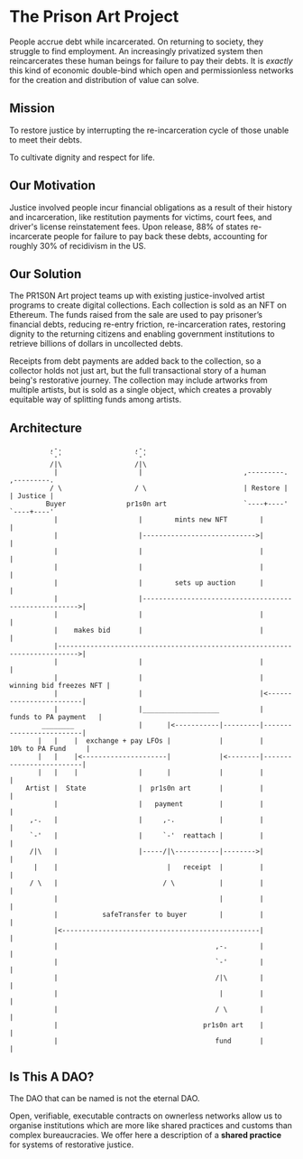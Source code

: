 # The Prison Art Project

People accrue debt while incarcerated. On returning to society, they struggle to find employment. An increasingly privatized system then reincarcerates these human beings for failure to pay their debts. It is _exactly_ this kind of economic double-bind which open and permissionless networks for the creation and distribution of value can solve.

## Mission

To restore justice by interrupting the re-incarceration cycle of those unable to meet their debts.

To cultivate dignity and respect for life.

## Our Motivation

Justice involved people incur financial obligations as a result of their history and incarceration, like restitution payments for victims, court fees, and driver's license reinstatement fees. Upon release, 88% of states re-incarcerate people for failure to pay back these debts, accounting for roughly 30% of recidivism in the US.

## Our Solution

The PR1S0N Art project teams up with existing justice-involved artist programs to create digital collections. Each collection is sold as an NFT on Ethereum. The funds raised from the sale are used to pay prisoner’s financial debts, reducing re-entry friction, re-incarceration rates, restoring dignity to the returning citizens and enabling government institutions to retrieve billions of dollars in uncollected debts.

Receipts from debt payments are added back to the collection, so a collector holds not just art, but the full transactional story of a human being's restorative journey. The collection may include artworks from multiple artists, but is sold as a single object, which creates a provably equitable way of splitting funds among artists.


## Architecture

```
          ,-.                  ,-.
          `-'                  `-'
          /|\                  /|\
           |                    |                         ,---------.              ,---------.
          / \                  / \                        | Restore |              | Justice |
         Buyer               pr1s0n art                   `----+----'              `----+----'
           |                    |        mints new NFT        |                         |     
           |                    |---------------------------->|                         |     
           |                    |                             |                         |     
           |                    |                             |                         |     
           |                    |        sets up auction      |                         |     
           |                    |------------------------------------------------------>|     
           |                    |                             |                         |     
           |    makes bid       |                             |                         |     
           |--------------------------------------------------------------------------->|     
           |                    |                             |                         |     
           |                    |                             | winning bid freezes NFT |     
           |                    |                             |<------------------------|     
           |                    |___________________          |   funds to PA payment   |     
        ________                |      |<-----------|---------|-------------------------|     
       |   |    |  exchange + pay LFOs |            |         |      10% to PA Fund     |     
       |   |    |<---------------------|            |<--------|-------------------------|     
       |   |    |               |      |            |         |                         |     
    Artist |  State             |  pr1s0n art       |         |                         |     
           |                    |   payment         |         |                         |     
     ,-.   |                    |     ,-.           |         |                         |     
     `-'   |                    |     `-'  reattach |         |                         |     
     /|\   |                    |-----/|\-----------|-------->|                         |     
      |    |                           |   receipt  |         |                         |     
     / \   |                          / \           |         |                         |     
           |                                        |         |                         |     
           |           safeTransfer to buyer        |         |                         |     
           |<-------------------------------------------------|                         |     
           |                                       ,-.        |                         |     
           |                                       `-'        |                         |     
           |                                       /|\        |                         |     
           |                                        |         |                         |     
           |                                       / \        |                         |     
           |                                    pr1s0n art    |                         |     
           |                                       fund       |                         |         
```

## Is This A DAO?

The DAO that can be named is not the eternal DAO.

Open, verifiable, executable contracts on ownerless networks allow us to organise institutions which are more like shared practices and customs than complex bureaucracies. We offer here a description of a **shared practice** for systems of restorative justice.